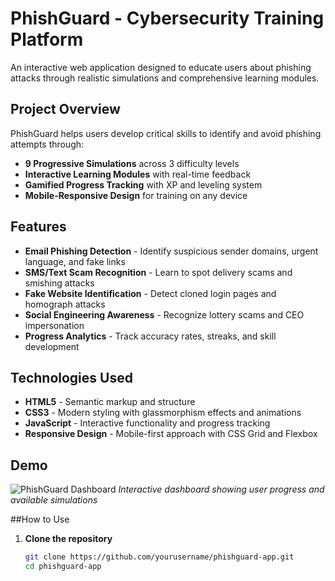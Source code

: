 # PhishGuard - Cybersecurity Training Platform

An interactive web application designed to educate users about phishing attacks through realistic simulations and comprehensive learning modules.

## Project Overview

PhishGuard helps users develop critical skills to identify and avoid phishing attempts through:
- **9 Progressive Simulations** across 3 difficulty levels
- **Interactive Learning Modules** with real-time feedback
- **Gamified Progress Tracking** with XP and leveling system
- **Mobile-Responsive Design** for training on any device

## Features

- **Email Phishing Detection** - Identify suspicious sender domains, urgent language, and fake links
- **SMS/Text Scam Recognition** - Learn to spot delivery scams and smishing attacks
- **Fake Website Identification** - Detect cloned login pages and homograph attacks
- **Social Engineering Awareness** - Recognize lottery scams and CEO impersonation
- **Progress Analytics** - Track accuracy rates, streaks, and skill development

## Technologies Used

- **HTML5** - Semantic markup and structure
- **CSS3** - Modern styling with glassmorphism effects and animations
- **JavaScript** - Interactive functionality and progress tracking
- **Responsive Design** - Mobile-first approach with CSS Grid and Flexbox

## Demo

![PhishGuard Dashboard](screenshot.png)
*Interactive dashboard showing user progress and available simulations*

##How to Use

1. **Clone the repository**
   ```bash
   git clone https://github.com/yourusername/phishguard-app.git
   cd phishguard-app